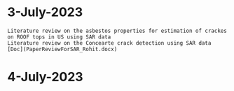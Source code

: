 # 3-July-2023
	Literature review on the asbestos properties for estimation of crackes on ROOF tops in US using SAR data
	Literature review on the Concearte crack detection using SAR data
	[Doc](PaperReviewForSAR_Rohit.docx)


# 4-July-2023
